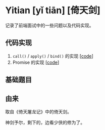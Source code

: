 # Yitian [yǐ tiān] [倚天剑]

记录了前端面试中的一些问题以及代码实现。

## 代码实现

1. `call()` / `apply()` / `bind()` 的实现 [[code](./call-apply-bind.js)]
2. Promise 的实现 [[code](./promise.js)]

## 基础题目

## 由来

取自《倚天屠龙记》中的倚天剑。

神剑予尔，剩下的，边看少侠的修为了。
